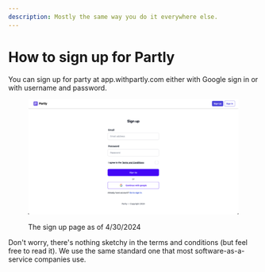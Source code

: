 ```yaml
---
description: Mostly the same way you do it everywhere else.
---
```


# How to sign up for Partly

You can sign up for party at app.withpartly.com either with Google sign in or with username and password.&#x20;

<figure><img src=".gitbook/assets/Screenshot 2024-04-30 at 1.07.03 PM.png" alt=""><figcaption><p>The sign up page as of 4/30/2024</p></figcaption></figure>

Don't worry, there's nothing sketchy in the terms and conditions (but feel free to read it). We use the same standard one that most software-as-a-service companies use.
